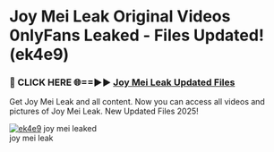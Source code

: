 # Joy Mei Leak Original Videos 0nlyFans Leaked - Files Updated! (ek4e9)

<h3>🔴 CLICK HERE 🌐==►► <a href="https://tinyurl.com/x26r9saj" rel="nofollow">Joy Mei Leak Updated Files</a></h3>

Get Joy Mei Leak and all content. Now you can access all videos and pictures of Joy Mei Leak. New Updated Files 2025!

[![ek4e9](https://i.imgur.com/LkgZPqh.gif)](https://tinyurl.com/x26r9saj)
joy mei leaked<br>
joy mei leak